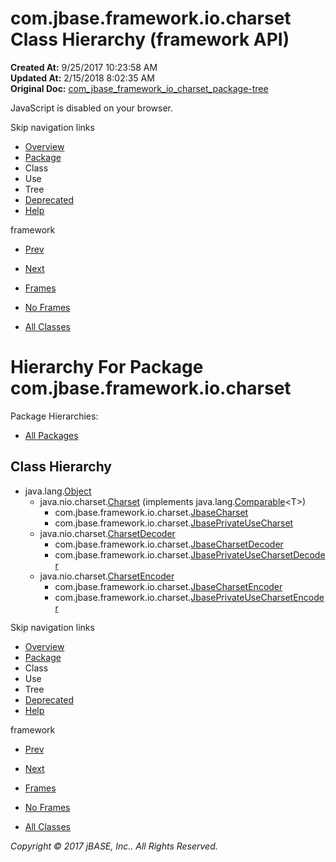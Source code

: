 # com.jbase.framework.io.charset Class Hierarchy (framework   API)

**Created At:** 9/25/2017 10:23:58 AM  
**Updated At:** 2/15/2018 8:02:35 AM  
**Original Doc:** [com_jbase_framework_io_charset_package-tree](https://docs.jbase.com/39221-charset/com_jbase_framework_io_charset_package-tree)  

<!--<br>    try {<br>        if (location.href.indexOf('is-external=true') == -1) {<br>            parent.document.title="com.jbase.framework.io.charset Class Hierarchy (framework   API)";<br>        }<br>    }<br>    catch(err) {<br>    }<br>//-->
JavaScript is disabled on your browser.

Skip navigation links

- [Overview](../../../../../overview-summary.html)
- [Package](/39221-charset/com_jbase_framework_io_charset_package-summary)
- Class
- Use
- Tree
- [Deprecated](../../../../../deprecated-list.html)
- [Help](../../../../../help-doc.html)


framework <br>

- [Prev](/39220-io/com_jbase_framework_io_package-tree)
- [Next](/39224-exception/com_jbase_framework_io_exception_package-tree)


- [Frames](../../../../../index.html?com/jbase/framework/io/charset//39221-charset/com_jbase_framework_io_charset_package-tree)
- [No Frames](/39221-charset/com_jbase_framework_io_charset_package-tree)


- [All Classes](../../../../../allclasses-noframe.html)


<!--<br>  allClassesLink = document.getElementById("allclasses\_navbar\_top");<br>  if(window==top) {<br>    allClassesLink.style.display = "block";<br>  }<br>  else {<br>    allClassesLink.style.display = "none";<br>  }<br>  //-->

# Hierarchy For Package com.jbase.framework.io.charset
Package Hierarchies:
- [All Packages](../../../../../overview-tree.html)

## Class Hierarchy

- java.lang.[Object](http://java.sun.com/j2se/1.5.0/docs/api/java/lang/Object.html?is-external=true "class or interface in java.lang")
    - java.nio.charset.[Charset](http://java.sun.com/j2se/1.5.0/docs/api/java/nio/charset/Charset.html?is-external=true "class or interface in java.nio.charset") (implements java.lang.[Comparable](http://java.sun.com/j2se/1.5.0/docs/api/java/lang/Comparable.html?is-external=true "class or interface in java.lang")&lt;T&gt;)
        - com.jbase.framework.io.charset.[JbaseCharset](/39221-charset/com_jbase_framework_io_charset_JbaseCharset "class in com.jbase.framework.io.charset")
        - com.jbase.framework.io.charset.[JbasePrivateUseCharset](/39221-charset/com_jbase_framework_io_charset_JbasePrivateUseCharset "class in com.jbase.framework.io.charset")
    - java.nio.charset.[CharsetDecoder](http://java.sun.com/j2se/1.5.0/docs/api/java/nio/charset/CharsetDecoder.html?is-external=true "class or interface in java.nio.charset")
        - com.jbase.framework.io.charset.[JbaseCharsetDecoder](/39221-charset/com_jbase_framework_io_charset_JbaseCharsetDecoder "class in com.jbase.framework.io.charset")
        - com.jbase.framework.io.charset.[JbasePrivateUseCharsetDecoder](/39221-charset/com_jbase_framework_io_charset_JbasePrivateUseCharsetDecoder "class in com.jbase.framework.io.charset")
    - java.nio.charset.[CharsetEncoder](http://java.sun.com/j2se/1.5.0/docs/api/java/nio/charset/CharsetEncoder.html?is-external=true "class or interface in java.nio.charset")
        - com.jbase.framework.io.charset.[JbaseCharsetEncoder](/39221-charset/com_jbase_framework_io_charset_JbaseCharsetEncoder "class in com.jbase.framework.io.charset")
        - com.jbase.framework.io.charset.[JbasePrivateUseCharsetEncoder](/39221-charset/com_jbase_framework_io_charset_JbasePrivateUseCharsetEncoder "class in com.jbase.framework.io.charset")

Skip navigation links

- [Overview](../../../../../overview-summary.html)
- [Package](/39221-charset/com_jbase_framework_io_charset_package-summary)
- Class
- Use
- Tree
- [Deprecated](../../../../../deprecated-list.html)
- [Help](../../../../../help-doc.html)


framework <br>

- [Prev](/39220-io/com_jbase_framework_io_package-tree)
- [Next](/39224-exception/com_jbase_framework_io_exception_package-tree)


- [Frames](../../../../../index.html?com/jbase/framework/io/charset//39221-charset/com_jbase_framework_io_charset_package-tree)
- [No Frames](/39221-charset/com_jbase_framework_io_charset_package-tree)


- [All Classes](../../../../../allclasses-noframe.html)


<!--<br>  allClassesLink = document.getElementById("allclasses\_navbar\_bottom");<br>  if(window==top) {<br>    allClassesLink.style.display = "block";<br>  }<br>  else {<br>    allClassesLink.style.display = "none";<br>  }<br>  //-->

*Copyright © 2017 jBASE, Inc.. All Rights Reserved.*
